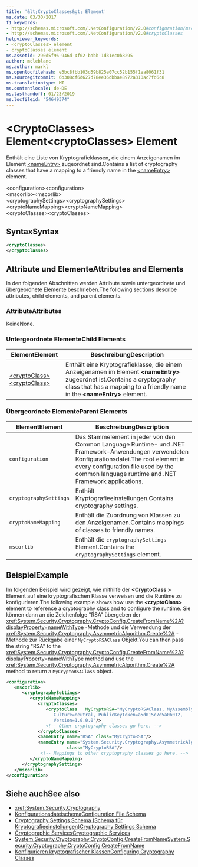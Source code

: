 ```yaml
---
title: '&lt;CryptoClasses&gt; Element'
ms.date: 03/30/2017
f1_keywords:
- http://schemas.microsoft.com/.NetConfiguration/v2.0#configuration/mscorlib/cryptographySettings/cryptoNameMapping/cryptoClasses
- http://schemas.microsoft.com/.NetConfiguration/v2.0#cryptoClasses
helpviewer_keywords:
- <cryptoClasses> element
- cryptoClasses element
ms.assetid: 290d5f96-946d-4f02-babb-1d31ec0b8295
author: mcleblanc
ms.author: markl
ms.openlocfilehash: e3bc8fbb103d59b825e07cc52b155f1ea8061f31
ms.sourcegitcommit: 6b308cf6d627d78ee36dbbae8972a310ac7fd6c8
ms.translationtype: MT
ms.contentlocale: de-DE
ms.lasthandoff: 01/23/2019
ms.locfileid: "54649374"
---
```

# <a name="ltcryptoclassesgt-element"></a><span data-ttu-id="04c08-102">&lt;CryptoClasses&gt; Element</span><span class="sxs-lookup"><span data-stu-id="04c08-102">&lt;cryptoClasses&gt; Element</span></span>
<span data-ttu-id="04c08-103">Enthält eine Liste von Kryptografieklassen, die einem Anzeigenamen im Element [\<nameEntry>](../../../../../docs/framework/configure-apps/file-schema/cryptography/nameentry-element.md) zugeordnet sind.</span><span class="sxs-lookup"><span data-stu-id="04c08-103">Contains a list of cryptography classes that have a mapping to a friendly name in the [\<nameEntry>](../../../../../docs/framework/configure-apps/file-schema/cryptography/nameentry-element.md) element.</span></span>  
  
 <span data-ttu-id="04c08-104">\<configuration></span><span class="sxs-lookup"><span data-stu-id="04c08-104">\<configuration></span></span>  
<span data-ttu-id="04c08-105">\<mscorlib></span><span class="sxs-lookup"><span data-stu-id="04c08-105">\<mscorlib></span></span>  
<span data-ttu-id="04c08-106">\<cryptographySettings></span><span class="sxs-lookup"><span data-stu-id="04c08-106">\<cryptographySettings></span></span>  
<span data-ttu-id="04c08-107">\<cryptoNameMapping></span><span class="sxs-lookup"><span data-stu-id="04c08-107">\<cryptoNameMapping></span></span>  
<span data-ttu-id="04c08-108">\<cryptoClasses></span><span class="sxs-lookup"><span data-stu-id="04c08-108">\<cryptoClasses></span></span>  
  
## <a name="syntax"></a><span data-ttu-id="04c08-109">Syntax</span><span class="sxs-lookup"><span data-stu-id="04c08-109">Syntax</span></span>  
  
```xml  
<cryptoClasses>   
</cryptoClasses>  
```  
  
## <a name="attributes-and-elements"></a><span data-ttu-id="04c08-110">Attribute und Elemente</span><span class="sxs-lookup"><span data-stu-id="04c08-110">Attributes and Elements</span></span>  
 <span data-ttu-id="04c08-111">In den folgenden Abschnitten werden Attribute sowie untergeordnete und übergeordnete Elemente beschrieben.</span><span class="sxs-lookup"><span data-stu-id="04c08-111">The following sections describe attributes, child elements, and parent elements.</span></span>  
  
### <a name="attributes"></a><span data-ttu-id="04c08-112">Attribute</span><span class="sxs-lookup"><span data-stu-id="04c08-112">Attributes</span></span>  
 <span data-ttu-id="04c08-113">Keine</span><span class="sxs-lookup"><span data-stu-id="04c08-113">None.</span></span>  
  
### <a name="child-elements"></a><span data-ttu-id="04c08-114">Untergeordnete Elemente</span><span class="sxs-lookup"><span data-stu-id="04c08-114">Child Elements</span></span>  
  
|<span data-ttu-id="04c08-115">Element</span><span class="sxs-lookup"><span data-stu-id="04c08-115">Element</span></span>|<span data-ttu-id="04c08-116">Beschreibung</span><span class="sxs-lookup"><span data-stu-id="04c08-116">Description</span></span>|  
|-------------|-----------------|  
|[<span data-ttu-id="04c08-117">\<cryptoClass></span><span class="sxs-lookup"><span data-stu-id="04c08-117">\<cryptoClass></span></span>](../../../../../docs/framework/configure-apps/file-schema/cryptography/cryptoclass-element.md)|<span data-ttu-id="04c08-118">Enthält eine Kryptografieklasse, die einem Anzeigenamen im Element **\<nameEntry>** zugeordnet ist.</span><span class="sxs-lookup"><span data-stu-id="04c08-118">Contains a cryptography class that has a mapping to a friendly name in the **\<nameEntry>** element.</span></span>|  
  
### <a name="parent-elements"></a><span data-ttu-id="04c08-119">Übergeordnete Elemente</span><span class="sxs-lookup"><span data-stu-id="04c08-119">Parent Elements</span></span>  
  
|<span data-ttu-id="04c08-120">Element</span><span class="sxs-lookup"><span data-stu-id="04c08-120">Element</span></span>|<span data-ttu-id="04c08-121">Beschreibung</span><span class="sxs-lookup"><span data-stu-id="04c08-121">Description</span></span>|  
|-------------|-----------------|  
|`configuration`|<span data-ttu-id="04c08-122">Das Stammelement in jeder von den Common Language Runtime- und .NET Framework-Anwendungen verwendeten Konfigurationsdatei.</span><span class="sxs-lookup"><span data-stu-id="04c08-122">The root element in every configuration file used by the common language runtime and .NET Framework applications.</span></span>|  
|`cryptographySettings`|<span data-ttu-id="04c08-123">Enthält Kryptografieeinstellungen.</span><span class="sxs-lookup"><span data-stu-id="04c08-123">Contains cryptography settings.</span></span>|  
|`cryptoNameMapping`|<span data-ttu-id="04c08-124">Enthält die Zuordnung von Klassen zu den Anzeigenamen.</span><span class="sxs-lookup"><span data-stu-id="04c08-124">Contains mappings of classes to friendly names.</span></span>|  
|`mscorlib`|<span data-ttu-id="04c08-125">Enthält die `cryptographySettings` Element.</span><span class="sxs-lookup"><span data-stu-id="04c08-125">Contains the `cryptographySettings` element.</span></span>|  
  
## <a name="example"></a><span data-ttu-id="04c08-126">Beispiel</span><span class="sxs-lookup"><span data-stu-id="04c08-126">Example</span></span>  
 <span data-ttu-id="04c08-127">Im folgenden Beispiel wird gezeigt, wie mithilfe der  **\<CryptoClass >** Element auf eine kryptografischen Klasse verweisen und die Runtime zu konfigurieren.</span><span class="sxs-lookup"><span data-stu-id="04c08-127">The following example shows how use the **\<cryptoClass>** element to reference a cryptography class and to configure the runtime.</span></span> <span data-ttu-id="04c08-128">Sie können dann an die Zeichenfolge "RSA" übergeben der <xref:System.Security.Cryptography.CryptoConfig.CreateFromName%2A?displayProperty=nameWithType> -Methode und die Verwendung der <xref:System.Security.Cryptography.AsymmetricAlgorithm.Create%2A> -Methode zur Rückgabe einer `MyCryptoRSAClass` Objekt.</span><span class="sxs-lookup"><span data-stu-id="04c08-128">You can then pass the string "RSA" to the <xref:System.Security.Cryptography.CryptoConfig.CreateFromName%2A?displayProperty=nameWithType> method and use the <xref:System.Security.Cryptography.AsymmetricAlgorithm.Create%2A> method to return a `MyCryptoRSAClass` object.</span></span>  
  
```xml  
<configuration>  
   <mscorlib>  
      <cryptographySettings>  
         <cryptoNameMapping>  
            <cryptoClasses>  
               <cryptoClass   MyCryptoRSA="MyCryptoRSAClass, MyAssembly  
                  Culture=neutral, PublicKeyToken=a5d015c7d5a0b012,  
                  Version=1.0.0.0"/>  
               <!-- Other cryptography classes go here. -->  
            </cryptoClasses>  
            <nameEntry name="RSA" class="MyCryptoRSA"/>  
            <nameEntry name="System.Security.Cryptography.AsymmetricAlgorithm"  
                       class="MyCryptoRSA"/>  
             <!-- Mappings to other cryptography classes go here. -->  
         </cryptoNameMapping>  
      </cryptographySettings>  
   </mscorlib>  
</configuration>  
```  
  
## <a name="see-also"></a><span data-ttu-id="04c08-129">Siehe auch</span><span class="sxs-lookup"><span data-stu-id="04c08-129">See also</span></span>
- <xref:System.Security.Cryptography>
- [<span data-ttu-id="04c08-130">Konfigurationsdateischema</span><span class="sxs-lookup"><span data-stu-id="04c08-130">Configuration File Schema</span></span>](../../../../../docs/framework/configure-apps/file-schema/index.md)
- [<span data-ttu-id="04c08-131">Cryptography Settings Schema (Schema für Kryptografieeinstellungen)</span><span class="sxs-lookup"><span data-stu-id="04c08-131">Cryptography Settings Schema</span></span>](../../../../../docs/framework/configure-apps/file-schema/cryptography/index.md)
- [<span data-ttu-id="04c08-132">Cryptographic Services</span><span class="sxs-lookup"><span data-stu-id="04c08-132">Cryptographic Services</span></span>](../../../../../docs/standard/security/cryptographic-services.md)
- [<span data-ttu-id="04c08-133">System.Security.Cryptography.CryptoConfig.CreateFromName</span><span class="sxs-lookup"><span data-stu-id="04c08-133">System.Security.Cryptography.CryptoConfig.CreateFromName</span></span>](Overload:System.Security.Cryptography.CryptoConfig.CreateFromName)
- [<span data-ttu-id="04c08-134">Konfigurieren kryptografischer Klassen</span><span class="sxs-lookup"><span data-stu-id="04c08-134">Configuring Cryptography Classes</span></span>](../../../../../docs/framework/configure-apps/configure-cryptography-classes.md)
